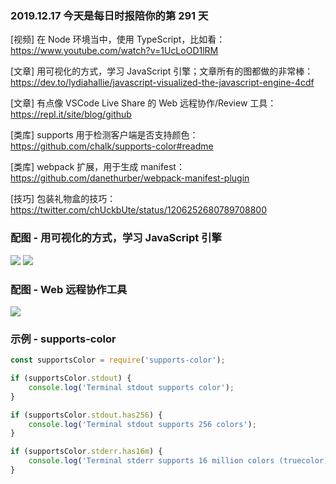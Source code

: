 ### 2019.12.17 今天是每日时报陪你的第 291 天

[视频] 在 Node 环境当中，使用 TypeScript，比如看：<https://www.youtube.com/watch?v=1UcLoOD1lRM>

[文章] 用可视化的方式，学习 JavaScript 引擎；文章所有的图都做的非常棒：<https://dev.to/lydiahallie/javascript-visualized-the-javascript-engine-4cdf>

[文章] 有点像 VSCode Live Share 的 Web 远程协作/Review 工具：<https://repl.it/site/blog/github>

[类库] supports 用于检测客户端是否支持颜色：<https://github.com/chalk/supports-color#readme>

[类库] webpack 扩展，用于生成 manifest：<https://github.com/danethurber/webpack-manifest-plugin>

[技巧] 包装礼物盒的技巧：<https://twitter.com/chUckbUte/status/1206252680789708800>

### 配图 - 用可视化的方式，学习 JavaScript 引擎
![](http://qn.40zhe.com/bic727jhzu0i8uep8v0k.gif)
![](http://qn.40zhe.com/sgr7ih6t7zm2ek28rtg6.gif)

### 配图 - Web 远程协作工具
![](http://qn.40zhe.com/q7ojM0%20%281%29.gif)

### 示例 - supports-color
```js
const supportsColor = require('supports-color');

if (supportsColor.stdout) {
	console.log('Terminal stdout supports color');
}

if (supportsColor.stdout.has256) {
	console.log('Terminal stdout supports 256 colors');
}

if (supportsColor.stderr.has16m) {
	console.log('Terminal stderr supports 16 million colors (truecolor)');
}
```

